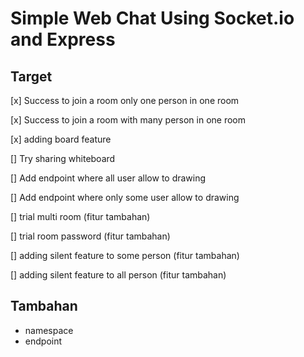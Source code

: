 # Simple Web Chat Using Socket.io and Express

## Target

[x] Success to join a room only one person in one room

[x] Success to join a room with many person in one room

[x] adding board feature

[] Try sharing whiteboard

[] Add endpoint where all user allow to drawing

[] Add endpoint where only some user allow to drawing

[] trial multi room (fitur tambahan)

[] trial room password (fitur tambahan)

[] adding silent feature to some person (fitur tambahan)

[] adding silent feature to all person (fitur tambahan)

## Tambahan

- namespace
- endpoint
